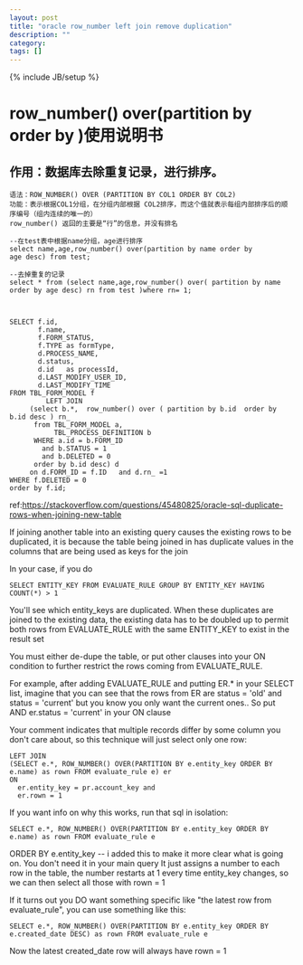 ```yaml
---
layout: post
title: "oracle row_number left join remove duplication"
description: ""
category: 
tags: []
---
```

{% include JB/setup %}

# row_number() over(partition by order by )使用说明书
## 作用：数据库去除重复记录，进行排序。

```
语法：ROW_NUMBER() OVER (PARTITION BY COL1 ORDER BY COL2)
功能：表示根据COL1分组，在分组内部根据 COL2排序，而这个值就表示每组内部排序后的顺序编号（组内连续的唯一的）
row_number() 返回的主要是“行”的信息，并没有排名 

--在test表中根据name分组，age进行排序
select name,age,row_number() over(partition by name order by
age desc) from test;

--去掉重复的记录
select * from (select name,age,row_number() over( partition by name 
order by age desc) rn from test )where rn= 1;



SELECT f.id,
       f.name,
       f.FORM_STATUS,
       f.TYPE as formType,
       d.PROCESS_NAME,
       d.status,
       d.id   as processId,
       d.LAST_MODIFY_USER_ID,
       d.LAST_MODIFY_TIME
FROM TBL_FORM_MODEL f
         LEFT JOIN
     (select b.*,  row_number() over ( partition by b.id  order by b.id desc ) rn_
      from TBL_FORM_MODEL a,
           TBL_PROCESS_DEFINITION b
      WHERE a.id = b.FORM_ID
        and b.STATUS = 1
        and b.DELETED = 0
      order by b.id desc) d
     on d.FORM_ID = f.ID   and d.rn_ =1
WHERE f.DELETED = 0
order by f.id;
```


ref:https://stackoverflow.com/questions/45480825/oracle-sql-duplicate-rows-when-joining-new-table

If joining another table into an existing query causes the existing rows to be duplicated, it is because the table being joined in has duplicate values in the columns that are being used as keys for the join

In your case, if you do

```
SELECT ENTITY_KEY FROM EVALUATE_RULE GROUP BY ENTITY_KEY HAVING COUNT(*) > 1
```

You'll see which entity_keys are duplicated. When these duplicates are joined to the existing data, the existing data has to be doubled up to permit both rows from EVALUATE_RULE with the same ENTITY_KEY to exist in the result set

You must either de-dupe the table, or put other clauses into your ON condition to further restrict the rows coming from EVALUATE_RULE.

For example, after adding EVALUATE_RULE and putting ER.* in your SELECT list, imagine that you can see that the rows from ER are status = 'old' and status = 'current' but you know you only want the current ones.. So put AND er.status = 'current' in your ON clause

Your comment indicates that multiple records differ by some column you don't care about, so this technique will just select only one row:

```
LEFT JOIN 
(SELECT e.*, ROW_NUMBER() OVER(PARTITION BY e.entity_key ORDER BY e.name) as rown FROM evaluate_rule e) er
ON
  er.entity_key = pr.account_key and 
  er.rown = 1
```

If you want info on why this works, run that sql in isolation:

```
SELECT e.*, ROW_NUMBER() OVER(PARTITION BY e.entity_key ORDER BY e.name) as rown FROM evaluate_rule e
```

ORDER BY e.entity_key -- i added this to make it more clear what is going on. You don't need it in your main query
It just assigns a number to each row in the table, the number restarts at 1 every time entity_key changes, so we can then select all those with rown = 1

If it turns out you DO want something specific like "the latest row from evaluate_rule", you can use something like this:

```
SELECT e.*, ROW_NUMBER() OVER(PARTITION BY e.entity_key ORDER BY e.created_date DESC) as rown FROM evaluate_rule e
```
Now the latest created_date row will always have rown = 1
 